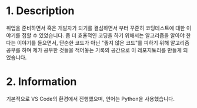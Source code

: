 # 1. Description
취업을 준비하면서 혹은 개발자가 되기를 결심하면서 부터 꾸준히 코딩테스트에 대한 이야기를 접할 수 있었습니다. 
좀 더 효율적인 코딩을 하기 위해서는 알고리즘을 알아야 한다는 이야기를 들으면서, 단순한 코드가 아닌 "좋지 않은 코드"를 피하기 위해 알고리즘 공부를 하며 제가 공부한 것들을 적어놓는 기록의 공간으로 이 레포지토리를 만들게 되었습니다. 

# 2. Information
기본적으로 VS Code의 환경에서 진행했으며, 언어는 Python을 사용했습니다. 

